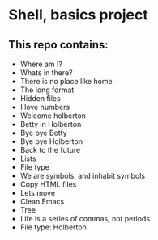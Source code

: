 # Shell, basics project 

## This repo contains:

* Where am I?
* Whats in there? 
* There is no place like home
* The long format
* Hidden files
* I love numbers 
* Welcome holberton
* Betty in Holberton
* Bye bye Betty
* Bye bye Holberton
* Back to the future 
* Lists 
* File type
* We are symbols, and inhabit symbols
* Copy HTML files
* Lets move
* Clean Emacs
* Tree 
* Life is a series of commas, not periods
* File type: Holberton

